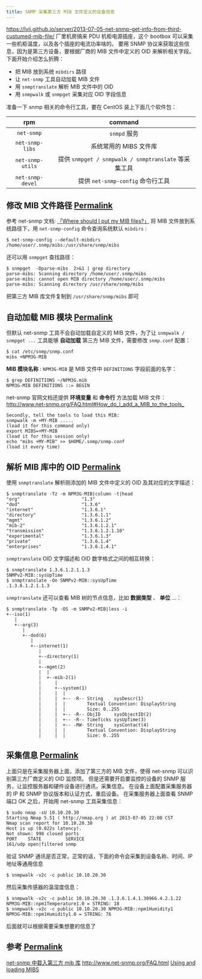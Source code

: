 ```yaml
---
title: SNMP 采集第三方 MIB 文件定义的设备信息
---
```


<https://lvii.github.io/server/2013-07-05-net-snmp-get-info-from-third-custumed-mib-file/>
厂里机房搞来 PDU 机柜电源插座，这个 bootbox 可以采集一些机柜温度，以及各个插座的电流功率啥的。
要用 SNMP 协议来获取这些信息，因为是第三方设备，要根据厂商的 MIB 文件中定义的 OID 来解析相关字段。
下面开始介绍怎么折腾：

- 把 MIB 放到系统 `mibdirs` 路径
- 让 `net-snmp` 工具自动加载 MIB 文件
- 用 `snmptranslate` 解析 MIB 文件中的 OID
- 用 `snmpwalk` 或 `snmpget` 采集对应 OID 字段信息

准备一下 snmp 相关的命令行工具，要在 CentOS 装上下面几个软件包：

|       rpm        |                       command                        |
|:----------------:|:----------------------------------------------------:|
|    `net-snmp`    |                     `snmpd` 服务                     |
| `net-snmp-libs`  |                系统常用的 MIBS 文件库                |
| `net-snmp-utils` | 提供 `snmpget / snmpwalk / snmptranslate` 等采集工具 |
| `net-snmp-devel` |          提供 `net-snmp-config` 命令行工具           |

## 修改 MIB 文件路径 [Permalink](https://lvii.github.io/server/2013-07-05-net-snmp-get-info-from-third-custumed-mib-file/#%E4%BF%AE%E6%94%B9-mib-%E6%96%87%E4%BB%B6%E8%B7%AF%E5%BE%84)

参考 net-snmp 文档: [「Where should I put my MIB files?」](http://www.net-snmp.org/FAQ.html#Where_should_I_put_my_MIB_files_)
将 MIB 文件放到系统路径下，用 `net-snmp-config` 命令查询系统默认 `mibdirs` :

    $ net-snmp-config --default-mibdirs
    /home/user/.snmp/mibs:/usr/share/snmp/mibs

还可以用 `snmpget` 查找路径：

    $ snmpget  -Dparse-mibs  2>&1 | grep directory
    parse-mibs: Scanning directory /home/user/.snmp/mibs
    parse-mibs: cannot open MIB directory /home/user/.snmp/mibs
    parse-mibs: Scanning directory /usr/share/snmp/mibs

把第三方 MIB 库文件复制到 `/usr/share/snmp/mibs` 即可

## 自动加载 MIB 模块 [Permalink](https://lvii.github.io/server/2013-07-05-net-snmp-get-info-from-third-custumed-mib-file/#%E8%87%AA%E5%8A%A8%E5%8A%A0%E8%BD%BD-mib-%E6%A8%A1%E5%9D%97)

但默认 net-snmp 工具不会自动加载自定义的 MIB 文件，为了让 `snmpwalk / snmpget ...` 工具能够 **自动加载**
第三方 MIB 文件，需要修改 `snmp.conf` 配置：

    $ cat /etc/snmp/snmp.conf
    mibs +NPM3G-MIB

**MIB 模块名称** : `NPM3G-MIB` 是 MIB 文件中 `DEFINITIONS` 字段前面的名字：

    $ grep DEFINITIONS ~/NPM3G.mib
    NPM3G-MIB DEFINITIONS ::= BEGIN

net-snmp 官网文档还提供 **环境变量** 和 **命令行** 方法加载 MIB 文件：
<http://www.net-snmp.org/FAQ.html#How_do_I_add_a_MIB_to_the_tools_>

    Secondly, tell the tools to load this MIB:
    snmpwalk -m +MY-MIB .....
    (load it for this command only)
    export MIBS=+MY-MIB
    (load it for this session only)
    echo "mibs +MY-MIB" >> $HOME/.snmp/snmp.conf
    (load it every time)

## 解析 MIB 库中的 OID [Permalink](https://lvii.github.io/server/2013-07-05-net-snmp-get-info-from-third-custumed-mib-file/#%E8%A7%A3%E6%9E%90-mib-%E5%BA%93%E4%B8%AD%E7%9A%84-oid)

使用 `snmptranslate` 解析刚添加的 MIB 文件中定义的 OID 及其对应的文字描述：

    $ snmptranslate -Tz -m NPM3G-MIB|column -t|head
    "org"                       "1.3"
    "dod"                       "1.3.6"
    "internet"                  "1.3.6.1"
    "directory"                 "1.3.6.1.1"
    "mgmt"                      "1.3.6.1.2"
    "mib-2"                     "1.3.6.1.2.1"
    "transmission"              "1.3.6.1.2.1.10"
    "experimental"              "1.3.6.1.3"
    "private"                   "1.3.6.1.4"
    "enterprises"               "1.3.6.1.4.1"

`snmptranslate` OID 文字描述和 OID 数字格式之间的相互转换：

    $ snmptranslate 1.3.6.1.2.1.1.3
    SNMPv2-MIB::sysUpTime
    $ snmptranslate -On SNMPv2-MIB::sysUpTime
    .1.3.6.1.2.1.1.3

`snmptranslate` 还可以查看 MIB 树的节点信息，比如 **数据类型** 、 **单位** …：

    $ snmptranslate -Tp -OS -m SNMPv2-MIB|less -i
    +--iso(1)
       |
       +--org(3)
          |
          +--dod(6)
             |
             +--internet(1)
                |
                +--directory(1)
                |
                +--mgmt(2)
                |  |
                |  +--mib-2(1)
                |     |
                |     +--system(1)
                |     |  |
                |     |  +-- -R-- String    sysDescr(1)
                |     |  |        Textual Convention: DisplayString
                |     |  |        Size: 0..255
                |     |  +-- -R-- ObjID     sysObjectID(2)
                |     |  +-- -R-- TimeTicks sysUpTime(3)
                |     |  +-- -RW- String    sysContact(4)
                |     |  |        Textual Convention: DisplayString
                |     |  |        Size: 0..255

## 采集信息 [Permalink](https://lvii.github.io/server/2013-07-05-net-snmp-get-info-from-third-custumed-mib-file/#%E9%87%87%E9%9B%86%E4%BF%A1%E6%81%AF)

上面只是在采集服务器上面，添加了第三方的 MIB 文件，使得 net-snmp 可以识别第三方厂商定义的 OID 监控项。 但是还需要开启要监控的设备的 SNMP 服务，让监控服务器和硬件设备进行通讯，采集信息。 在设备上面配置采集服务器的 IP 和 SNMP 协议版本和认证方式，重启设备。 在采集服务器上面查看 SNMP 端口 OK 之后，开始用 net-snmp 工具采集信息：

    $ sudo nmap -sU 10.10.20.30
    Starting Nmap 5.51 ( http://nmap.org ) at 2013-07-05 22:08 CST
    Nmap scan report for 10.10.20.30
    Host is up (0.022s latency).
    Not shown: 998 closed ports
    PORT    STATE         SERVICE
    161/udp open|filtered snmp

验证 SNMP 通讯是否正常，正常的话，下面的命令会采集到设备名称、时间、IP 地址等通用信息

    $ snmpwalk -v2c -c public 10.10.20.30

然后采集传感器的温湿度信息：

    $ snmpwalk -v2c -c public 10.10.20.30 .1.3.6.1.4.1.30966.4.2.1.22
    NPM3G-MIB::npm1Temperature1.0 = STRING: 18
    $ snmpwalk -v2c -c public 10.10.20.30 NPM3G-MIB::npm1Humidity1
    NPM3G-MIB::npm1Humidity1.0 = STRING: 76

后面就可以根据需要采集想要的信息了

## 参考 [Permalink](https://lvii.github.io/server/2013-07-05-net-snmp-get-info-from-third-custumed-mib-file/#%E5%8F%82%E8%80%83)

[net-snmp 中载入第三方 mib 库](http://fs20041242.iteye.com/blog/889041)
<http://www.net-snmp.org/FAQ.html>
[Using and loading MIBS](http://www.net-snmp.org/wiki/index.php/TUT:Using_and_loading_MIBS)
